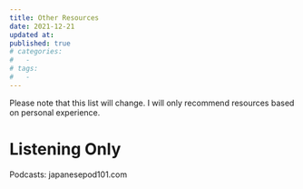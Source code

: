 ```yaml
---
title: Other Resources
date: 2021-12-21
updated at: 
published: true
# categories:
#   - 
# tags:
#   - 
---
```

Please note that this list will change. I will only recommend resources based on personal experience.

# Listening Only
Podcasts: japanesepod101.com


